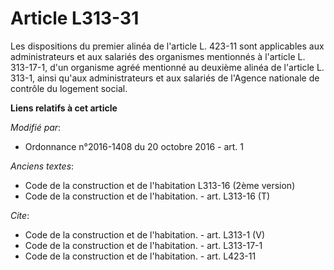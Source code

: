 # Article L313-31

Les dispositions du premier alinéa de l'article L. 423-11 sont applicables aux administrateurs et aux salariés des organismes
mentionnés à l'article L. 313-17-1, d'un organisme agréé mentionné au deuxième alinéa de l'article L. 313-1, ainsi qu'aux
administrateurs et aux salariés de l'Agence nationale de contrôle du logement social.

**Liens relatifs à cet article**

_Modifié par_:

  - Ordonnance n°2016-1408 du 20 octobre 2016 - art. 1

_Anciens textes_:

  - Code de la construction et de l'habitation L313-16 (2ème version)
  - Code de la construction et de l'habitation. - art. L313-16 (T)

_Cite_:

  - Code de la construction et de l'habitation. - art. L313-1 (V)
  - Code de la construction et de l'habitation. - art. L313-17-1
  - Code de la construction et de l'habitation. - art. L423-11
